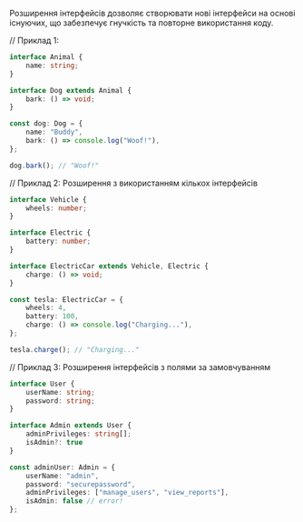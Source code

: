 Розширення інтерфейсів дозволяє створювати нові інтерфейси на основі існуючих, 
що забезпечує гнучкість та повторне використання коду.

// Приклад 1:

```ts
interface Animal {
    name: string;
}

interface Dog extends Animal {
    bark: () => void;
}

const dog: Dog = {
    name: "Buddy",
    bark: () => console.log("Woof!"),
};

dog.bark(); // "Woof!"
```

// Приклад 2: Розширення з використанням кількох інтерфейсів

```ts
interface Vehicle {
    wheels: number;
}

interface Electric {
    battery: number;
}

interface ElectricCar extends Vehicle, Electric {
    charge: () => void;
}

const tesla: ElectricCar = {
    wheels: 4,
    battery: 100,
    charge: () => console.log("Charging..."),
};

tesla.charge(); // "Charging..."
```

// Приклад 3: Розширення інтерфейсів з полями за замовчуванням

```ts
interface User {
    userName: string;
    password: string;
}

interface Admin extends User {
    adminPrivileges: string[];
    isAdmin?: true
}

const adminUser: Admin = {
    userName: "admin",
    password: "securepassword",
    adminPrivileges: ["manage_users", "view_reports"],
    isAdmin: false // error!
};
```